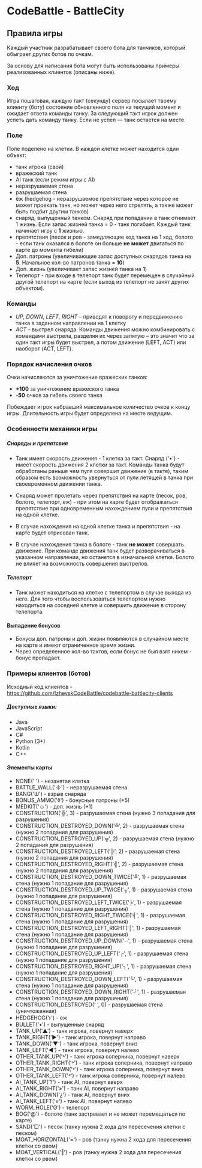 # CodeBattle - BattleCity
## Правила игры

Каждый участник разрабатывает своего бота для танчиков, который обыграет других ботов по очкам. 

За основу для написания бота могут быть использованы примеры реализованных клиентов (описаны ниже).

### Ход
Игра пошаговая, каждую такт (секунду) сервер посылает твоему клиенту (боту) состояние обновленного поля на текущий момент и ожидает ответа команды танку. 
За следующий такт игрок должен успеть дать команду танку. 
Если не успел — танк остается на месте.

### Поле
Поле поделено на клетки. В каждой клетке может находится один объект: 
- танк игрока (свой)
- вражеский танк
- AI танк (если режим игры с AI) 
- неразрушаемая стена
- разрушаемая стена 
- ёж (hedgehog - неразрушаемое препятствие через которое не может проехать танк, 
но может через него стрелять, а также может быть подбит другим танков)
- снаряд, выпущенный танком. Снаряд при попадании в танк отнимает 1 жизнь. 
Если запас жизней танка = 0 - танк погибает. Каждый танк начинает игру с **1** жизнью. 
- препятствия (песок и ров - замедляющие ход танка на 1 ход, 
болото - если танк оказался в болоте он больше **не может** двигаться по карте до момента гибели)
- Доп. патроны (увеличивающие запас доступных снарядов танка на **5**. 
Начальное кол-во патронов танка = **10**)
- Доп. жизнь (увеличивает запас жизней танка на **1**)
- Телепорт - при входе в телепорт танк будет перемещен в случайный другой телепорт на карте 
(если выход из телепорт не занят других объектом). 


### Команды 
- *UP*, *DOWN*, *LEFT*, *RIGHT* – приводят к повороту и передвижению танка в заданном направлении на 1 клетку
- *ACT* - выстрел снаряда. Команды движения можно комбинировать с командами выстрела, 
разделяя их через запятую – это значит что за один такт игры будет выстрел, а потом движение (LEFT, ACT) 
или наоборот (ACT, LEFT).

### Порядок начисления очков
Очки начисляются за уничтожение вражеских танков: 
- **+100** за уничтожение вражеского танка
- **-50** очков за гибель своего танка

Побеждает игрок набравший максимальное количество очков к концу игры. Длительность игры будет определена на месте ведущим.

### Особенности механики игры

##### Снаряды и препятсвия
- Танк имеет скорость движения - 1 клетка за такт. Снаряд ('•') - имеет скорость движения 2 клетки за такт. 
Команды танка будут обработаны раньше чем пуля совершит движение (в такте), таким образом есть возможность увернуться
от пули летящей в танка при своевременном движении танка.

- Снаряд может пролетать через препятствия на карте (песок, ров, болото, телепорт, еж) - 
при этом на карте будет отображаться препятствие при одновременным нахождением пули и препятствия на одной клетке.
- В случае нахождения на одной клетке танка и препятствия - на карте будет отрисован танк.
- В случае нахождения танка в болоте - танк **не может** совершать движение. 
При команде движения танк будет разворачиваться в указанном направлении, но останется в изначальной клетке. 
Болото не влияет на возможность совершения выстрелов.

##### Телепорт
- Танк может находиться на клетке с телепортом
в случае выхода из него. Для того чтобы воспользоваться телепортом нужно находиться на соседней клетке
и совершить движение в сторону телепорта.

#### Выпадение бонусов
- Бонусы доп. патроны и доп. жизни появляются в случайном месте на карте и имеют ограниченное время жизни.
- Через определенное кол-во тактов, если бонус не был взят никем - бонус пропадает.

### Примеры клиентов (ботов)
Исходный код клиентов - https://github.com/IzhevskCodeBattle/codebattle-battlecity-clients

##### Доступные языки: 
- Java 
- JavaScript
- C#
- Python (3+)
- Kotlin
- C++ 

#### Элементы карты
- NONE(' ') - незанятая клетка
- BATTLE_WALL('☼') - неразрушаемая стена
- BANG('Ѡ') - взрыв снаряда
- BONUS_AMMO('◊') - бонусные патроны (+5)
- MEDKIT('☺') - доп. жизнь (+1)
- CONSTRUCTION('╬', 3) - разрушаемая стена (нужно 3 попадания для разрушения)
- CONSTRUCTION_DESTROYED_DOWN('╩', 2) - разрушаемая стена (нужно 2 попадания для разрушения)
- CONSTRUCTION_DESTROYED_UP('╦', 2) - разрушаемая стена (нужно 2 попадания для разрушения)
- CONSTRUCTION_DESTROYED_LEFT('╠', 2) - разрушаемая стена (нужно 2 попадания для разрушения)
- CONSTRUCTION_DESTROYED_RIGHT('╣', 2) - разрушаемая стена (нужно 2 попадания для разрушения)
- CONSTRUCTION_DESTROYED_DOWN_TWICE('╨', 1) - разрушаемая стена (нужно 1 попадание для разрушения)
- CONSTRUCTION_DESTROYED_UP_TWICE('╥', 1) - разрушаемая стена (нужно 1 попадание для разрушения)
- CONSTRUCTION_DESTROYED_LEFT_TWICE('╞', 1) - разрушаемая стена (нужно 1 попадание для разрушения)
- CONSTRUCTION_DESTROYED_RIGHT_TWICE('╡', 1) - разрушаемая стена (нужно 1 попадание для разрушения)
- CONSTRUCTION_DESTROYED_LEFT_RIGHT('│', 1) - разрушаемая стена (нужно 1 попадание для разрушения)
- CONSTRUCTION_DESTROYED_UP_DOWN('─', 1) - разрушаемая стена (нужно 1 попадание для разрушения)
- CONSTRUCTION_DESTROYED_UP_LEFT('┌', 1) - разрушаемая стена (нужно 1 попадание для разрушения)
- CONSTRUCTION_DESTROYED_RIGHT_UP('┐', 1) - разрушаемая стена (нужно 1 попадание для разрушения)
- CONSTRUCTION_DESTROYED_DOWN_LEFT('└', 1) - разрушаемая стена (нужно 1 попадание для разрушения)
- CONSTRUCTION_DESTROYED_DOWN_RIGHT('┘', 1) - разрушаемая стена (нужно 1 попадание для разрушения)
- CONSTRUCTION_DESTROYED(' ', 0) - разрушаемая стена (уничтоженная)
- HEDGEHOG('ͱ') - еж
- BULLET('•') - выпущенные снаряд
- TANK_UP('▲') - танк игрока, повернут наверх 
- TANK_RIGHT('►') - танк игрока, повернут направо 
- TANK_DOWN('▼') - танк игрока, повернут вниз
- TANK_LEFT('◄') - танк игрока, повернут налево
- OTHER_TANK_UP('˄') - танк игрока соперника, повернут наверх 
- OTHER_TANK_RIGHT('˃') - танк игрока соперника, повернут направо 
- OTHER_TANK_DOWN('˅') - танк игрока соперника, повернут вниз
- OTHER_TANK_LEFT('˂') - танк игрока соперника, повернут налево
- AI_TANK_UP('?') - танк AI, повернут вверх
- AI_TANK_RIGHT('»') - танк AI, повернут направо
- AI_TANK_DOWN('¿') - танк AI, повернут вних
- AI_TANK_LEFT('«') - танк AI, повернут налево
- WORM_HOLE('ʘ') - телепорт
- BOG('@') - болото (танк застревает и не может перемещаться по карте)
- SAND('□') - песок (танку нужна 2 хода для пересечения клетки с песком)
- MOAT_HORIZONTAL('=') - ров (танку нужна 2 хода для пересечения клетки со рвом)
- MOAT_VERTICAL('‖') - ров (танку нужна 2 хода для пересечения клетки со рвом)
